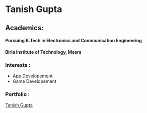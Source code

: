 # Tanish Gupta

## Academics: 
#### Pursuing B.Tech in Electronics and Communication Engineering
#### Birla Institute of Technology, Mesra

### Interests : 
- App Developement
- Game Developement

### Portfolio :
[Tanish Gupta](https://github.com/d0ppler12)

